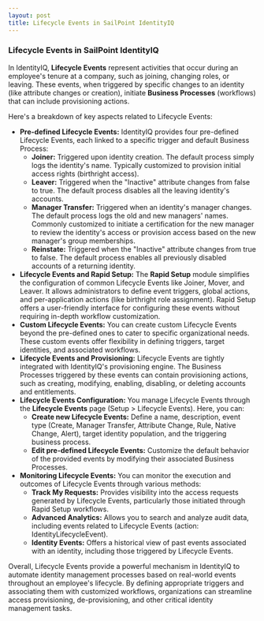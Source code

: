 ```yaml
---
layout: post
title: Lifecycle Events in SailPoint IdentityIQ
---
```


### Lifecycle Events in SailPoint IdentityIQ

In IdentityIQ, **Lifecycle Events** represent activities that occur during an employee's tenure at a company, such as joining, changing roles, or leaving. These events, when triggered by specific changes to an identity (like attribute changes or creation), initiate **Business Processes** (workflows) that can include provisioning actions.

Here's a breakdown of key aspects related to Lifecycle Events:

*   **Pre-defined Lifecycle Events:** IdentityIQ provides four pre-defined Lifecycle Events, each linked to a specific trigger and default Business Process:
    *   **Joiner:** Triggered upon identity creation. The default process simply logs the identity's name. Typically customized to provision initial access rights (birthright access).
    *   **Leaver:** Triggered when the "Inactive" attribute changes from false to true. The default process disables all the leaving identity's accounts.
    *   **Manager Transfer:** Triggered when an identity's manager changes. The default process logs the old and new managers' names. Commonly customized to initiate a certification for the new manager to review the identity's access or provision access based on the new manager's group memberships.
    *   **Reinstate:** Triggered when the "Inactive" attribute changes from true to false. The default process enables all previously disabled accounts of a returning identity.
*   **Lifecycle Events and Rapid Setup:**  The **Rapid Setup** module simplifies the configuration of common Lifecycle Events like Joiner, Mover, and Leaver. It allows administrators to define event triggers, global actions, and per-application actions (like birthright role assignment). Rapid Setup offers a user-friendly interface for configuring these events without requiring in-depth workflow customization.
*   **Custom Lifecycle Events:** You can create custom Lifecycle Events beyond the pre-defined ones to cater to specific organizational needs. These custom events offer flexibility in defining triggers, target identities, and associated workflows.
*   **Lifecycle Events and Provisioning:**  Lifecycle Events are tightly integrated with IdentityIQ's provisioning engine. The Business Processes triggered by these events can contain provisioning actions, such as creating, modifying, enabling, disabling, or deleting accounts and entitlements.
*   **Lifecycle Events Configuration:** You manage Lifecycle Events through the **Lifecycle Events** page (Setup &gt; Lifecycle Events). Here, you can:
    *   **Create new Lifecycle Events:** Define a name, description, event type (Create, Manager Transfer, Attribute Change, Rule, Native Change, Alert), target identity population, and the triggering business process.
    *   **Edit pre-defined Lifecycle Events:** Customize the default behavior of the provided events by modifying their associated Business Processes.
*   **Monitoring Lifecycle Events:**  You can monitor the execution and outcomes of Lifecycle Events through various methods:
    *   **Track My Requests:** Provides visibility into the access requests generated by Lifecycle Events, particularly those initiated through Rapid Setup workflows.
    *   **Advanced Analytics:** Allows you to search and analyze audit data, including events related to Lifecycle Events (action: IdentityLifecycleEvent).
    *   **Identity Events:** Offers a historical view of past events associated with an identity, including those triggered by Lifecycle Events.

Overall, Lifecycle Events provide a powerful mechanism in IdentityIQ to automate identity management processes based on real-world events throughout an employee's lifecycle. By defining appropriate triggers and associating them with customized workflows, organizations can streamline access provisioning, de-provisioning, and other critical identity management tasks.
